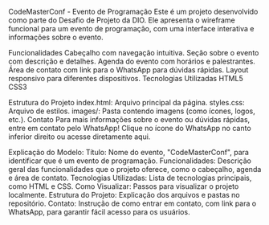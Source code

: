 CodeMasterConf - Evento de Programação
Este é um projeto desenvolvido como parte do Desafio de Projeto da DIO. Ele apresenta o wireframe funcional para um evento de programação, com uma interface interativa e informações sobre o evento.

Funcionalidades
Cabeçalho com navegação intuitiva.
Seção sobre o evento com descrição e detalhes.
Agenda do evento com horários e palestrantes.
Área de contato com link para o WhatsApp para dúvidas rápidas.
Layout responsivo para diferentes dispositivos.
Tecnologias Utilizadas
HTML5
CSS3

Estrutura do Projeto
index.html: Arquivo principal da página.
styles.css: Arquivo de estilos.
images/: Pasta contendo imagens (como ícones, logos, etc.).
Contato
Para mais informações sobre o evento ou dúvidas rápidas, entre em contato pelo WhatsApp!
Clique no ícone do WhatsApp no canto inferior direito ou acesse diretamente aqui.

Explicação do Modelo:
Título: Nome do evento, "CodeMasterConf", para identificar que é um evento de programação.
Funcionalidades: Descrição geral das funcionalidades que o projeto oferece, como o cabeçalho, agenda e área de contato.
Tecnologias Utilizadas: Lista de tecnologias principais, como HTML e CSS.
Como Visualizar: Passos para visualizar o projeto localmente.
Estrutura do Projeto: Explicação dos arquivos e pastas no repositório.
Contato: Instrução de como entrar em contato, com link para o WhatsApp, para garantir fácil acesso para os usuários.
